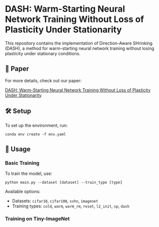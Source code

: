 # DASH: Warm-Starting Neural Network Training Without Loss of Plasticity Under Stationarity

This repository contains the implementation of Direction-Aware SHrinking (DASH), a method for warm-starting neural network training without losing plasticity under stationary conditions.

## 📄 Paper

For more details, check out our paper: 

[DASH: Warm-Starting Neural Network Training Without Loss of Plasticity Under Stationarity](https://openreview.net/pdf?id=GR5LXaglgG)

## 🛠️ Setup

To set up the environment, run:

```
conda env create -f env.yaml
```

## 🚀 Usage

### Basic Training

To train the model, use:

```
python main.py --dataset [dataset] --train_type [type]
```

Available options:
- Datasets: `cifar10`, `cifar100`, `svhn`, `imagenet`
- Training types: `cold`, `warm`, `warm_rm`, `reset`, `l2_init`, `sp`, `dash`

### Training on Tiny-ImageNet
